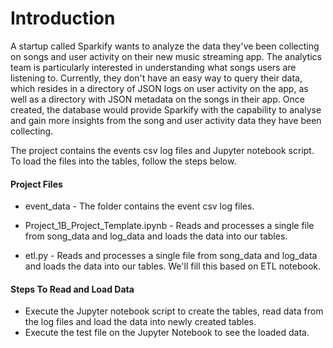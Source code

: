 # Introduction

A startup called Sparkify wants to analyze the data they've been collecting on songs and user activity on their new music streaming app.
The analytics team is particularly interested in understanding what songs users are listening to. Currently, they don't have an easy way
to query their data, which resides in a directory of JSON logs on user activity on the app, as well as a directory with JSON metadata on
the songs in their app. Once created, the database would provide Sparkify with the capability to analyse and gain more insights from the
song and user activity data they have been collecting. 

The project contains the events csv log files and Jupyter notebook script. To load the files into the tables, follow the steps below.


#### Project Files

* event_data - The folder contains the event csv log files. 

* Project_1B_Project_Template.ipynb - Reads and processes a single file from song_data and log_data and loads the data into our tables.

* etl.py - Reads and processes a single file from song_data and log_data and loads the data into our tables. We'll fill this based on ETL notebook.

#### Steps To Read and Load Data 
* Execute the Jupyter notebook script to create the tables, read data from the log files and load the data into newly created tables.
* Execute the test file on the Jupyter Notebook to see the loaded data. 
